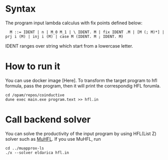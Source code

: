 # Syntax
The program input lambda calculus with fix points defined below:
```
  M ::= IDENT | n | M_0 M_1 | \ IDENT. M | fix IDENT .M | [M (; M)*] | prj i (M) | inj i (M) | case M (IDENT. M ; IDENT. M)
```
IDENT ranges over string which start from a lowercase letter.
# How to run it
You can use docker image [Here].
To transform the target program to hfl formula, pass the program, then it will print the correspondig HFL forumla.
```
cd /opam/repos/coinductive
dune exec main.exe program.text >> hfl.in
```
# Call backend solver
You can solve the productivity of the input program by using HFL(List Z) solver such as [MuHFL](https://github.com/jgvt5ti/muapprox-ls).
If you use MuHFL, run
```
cd ../muapprox-ls
./x --solver eldarica hfl.in
```
